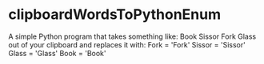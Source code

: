 # clipboardWordsToPythonEnum
A simple Python program that takes something like:  Book Sissor Fork Glass  out of your clipboard and replaces it with:  Fork   = 'Fork' Sissor = 'Sissor' Glass  = 'Glass' Book   = 'Book'
